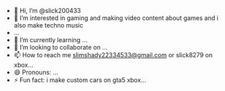 - 👋 Hi, I’m @slick200433
- 👀 I’m interested in gaming and making video content about games and i also make techno music
-  ...
- 🌱 I’m currently learning ...
- 💞️ I’m looking to collaborate on ...
- 📫 How to reach me slimshady22334533@gmail.com or slick8279 on xbox...
- 😄 Pronouns: ...
- ⚡ Fun fact: i make custom cars on gta5 xbox...

<!---
slick200433/slick200433 is a ✨ special ✨ repository because its `README.md` (this file) appears on your GitHub profile.
You can click the Preview link to take a look at your changes.
--->
